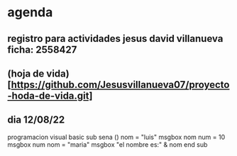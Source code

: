 # agenda
registro para actividades
jesus david villanueva ficha: 2558427
---
## (hoja de vida)[https://github.com/Jesusvillanueva07/proyecto-hoda-de-vida.git]
## dia 12/08/22
programacion visual basic
sub sena ()
 nom = "luis"
 msgbox nom
 num = 10
 msgbox num
 nom = "maria"
 msgbox "el nombre es:" & nom 
end sub